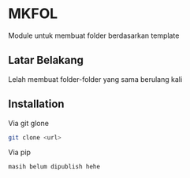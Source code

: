 # MKFOL

Module untuk membuat folder berdasarkan template

## Latar Belakang

Lelah membuat folder-folder yang sama berulang kali

## Installation

Via git glone

```bash
git clone <url>
```

Via pip

```bash
masih belum dipublish hehe
```
